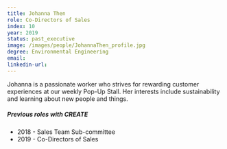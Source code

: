 ```yaml
---
title: Johanna Then
role: Co-Directors of Sales
index: 10
year: 2019
status: past_executive
image: /images/people/JohannaThen_profile.jpg
degree: Environmental Engineering
email:
linkedin-url:
---
```

Johanna is a passionate worker who strives for rewarding customer experiences at our weekly Pop-Up Stall. Her interests include sustainability and learning about new people and things.

##### Previous roles with CREATE

- 2018 - Sales Team Sub-committee
- 2019 - Co-Directors of Sales

